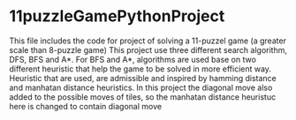 # 11puzzleGamePythonProject
This file includes the code for project of solving a 11-puzzel game (a greater scale than 8-puzzle game)
This project use three different search algorithm, DFS, BFS and A*. 
For BFS and A*, algorithms are used base on two different heuristic that help the game to be solved in more efficient way.
Heuristic that are used, are admissible and inspired by hamming distance and manhatan distance heuristics. 
In this project the diagonal move also added to the possible moves of tiles, so the manhatan distance heuristuc here is changed to contain diagonal move
